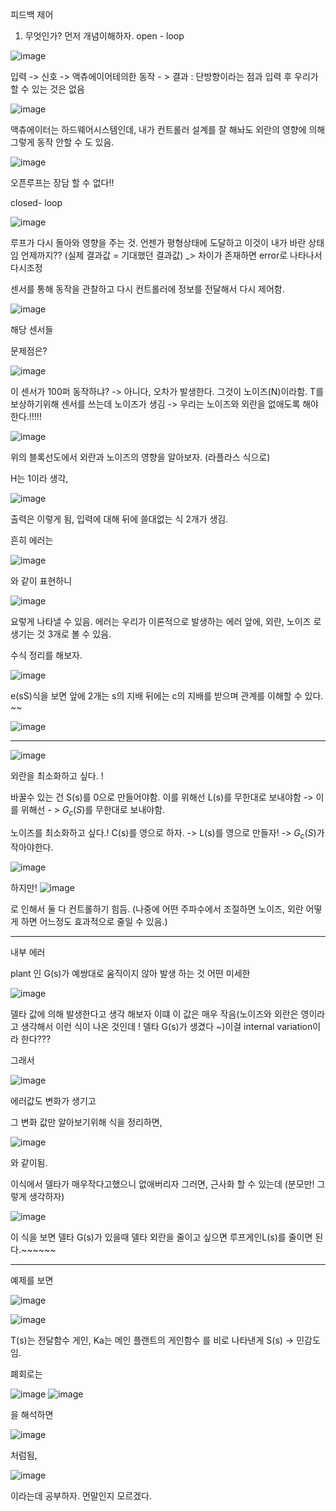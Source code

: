
피드백 제어

1. 무엇인가?
먼저 개념이해하자.
open - loop

![image](https://github.com/homind/control-systems-engineering/assets/101074052/57bd0111-3be2-4359-a6af-b22c749ca140)

입력 -> 신호 -> 액츄에이어테의한 동작 - > 결과  : 단방향이라는 점과 입력 후 우리가 할 수 있는 것은 없음

![image](https://github.com/homind/control-systems-engineering/assets/101074052/8ea8c493-f52b-44a6-92c0-1c2278c06147)


액츄에이터는 하드웨어시스템인데, 내가 컨트롤러 설계를 잘 해놔도 외란의 영향에 의해 그렇게 동작 안할 수 도 있음.

![image](https://github.com/homind/control-systems-engineering/assets/101074052/76ad136e-18b4-4d7a-b8ce-89c7d9682027)

오픈루프는 장담 할 수 없다!!

closed- loop

![image](https://github.com/homind/control-systems-engineering/assets/101074052/4b8b7de7-7301-4649-b474-fd9d331489fe)

루프가 다시 돌아와 영향을 주는 것. 언젠가 평형상태에 도달하고 이것이 내가 바란 상태임
언제까지?? (실제 결과값 = 기대했던 결과값) _> 차이가 존재하면 error로 나타나서 다시조정

센서를 통해 동작을 관찰하고 다시 컨트롤러에 정보를 전달해서 다시 제어함. 

![image](https://github.com/homind/control-systems-engineering/assets/101074052/f89ef768-e7b8-46f2-bf31-9eb10a2ddfbc)

해당 센서들

문제점은?

![image](https://github.com/homind/control-systems-engineering/assets/101074052/7b0b394f-2e98-45e8-98a1-3f0f92caddff)

이 센서가 100퍼 동작하냐? -> 아니다, 오차가 발생한다. 그것이 노이즈(N)이라함. 
T를 보상하기위해 센서를 쓰는데 노이즈가 생김 ->  우리는 노이즈와 외란을 없애도록 해야한다.!!!!!

![image](https://github.com/homind/control-systems-engineering/assets/101074052/63943398-4291-42f7-a94e-6cf51b29319b)

위의 블록선도에서 외란과 노이즈의 영향을 알아보자. (라플라스 식으로)

H는 1이라 생각,  

![image](https://github.com/homind/control-systems-engineering/assets/101074052/29f7a0e1-c8f8-431d-a520-395733bee8c5)

출력은 이렇게 됨, 입력에 대해 뒤에 쓸대없는 식 2개가 생김.

흔히 에러는

![image](https://github.com/homind/control-systems-engineering/assets/101074052/eeb51fc1-f249-4aa2-b393-c9051ede3ba0)

와 같이 표현하니 

![image](https://github.com/homind/control-systems-engineering/assets/101074052/9f0ba318-5f0b-4a18-89a1-e0a57ff8638c)

요렇게 나타낼 수 있음.
에러는 우리가 이론적으로 발생하는 에러 앞에, 외란, 노이즈 로생기는 것 3개로 볼 수 있음.

수식 정리를 해보자. 

 ![image](https://github.com/homind/control-systems-engineering/assets/101074052/67b9db65-b962-494f-8ef0-5d53b9a1e3bf)

 
e(sS)식을 보면 앞에 2개는 s의 지배 뒤에는 c의 지배를 받으며  관계를 이해할 수 있다. ~~

![image](https://github.com/homind/control-systems-engineering/assets/101074052/1653e2ff-3537-4c8b-9e0b-66b91c57208e)




-----
 

![image](https://github.com/homind/control-systems-engineering/assets/101074052/3de28cd1-9bc4-429c-8662-c384c759adde)


외란을 최소화하고 싶다. !

바꿀수 있는 건 S(s)를 0으로 만들어야함. 이를 위해선  L(s)를 무한대로 보내야함 ->  이를 위해선 - > $G_c(S)$를 무한대로 보내야함.

노이즈를 최소화하고 싶다.!
C(s)를 영으로 하자. -> L(s)를 영으로 만들자! -> $G_c(S)$가 작아야한다.

![image](https://github.com/homind/control-systems-engineering/assets/101074052/64005323-6f76-49ba-a016-9be6adc35fc0)

하지만!
![image](https://github.com/homind/control-systems-engineering/assets/101074052/97d213ad-642d-4676-bd9e-ef06394ce099)

로 인해서 둘 다 컨트롤하기 힘듬.
(나중에  어떤 주파수에서 조절하면 노이즈, 외란 어떻게 하면 어느정도 효과적으로 줄일 수 있음.)

----
내부 에러

plant 인 G(s)가 예쌍대로 움직이지 않아 발생 하는 것 어떤 미세한

![image](https://github.com/homind/control-systems-engineering/assets/101074052/d5a4b44c-3181-4b8e-bbdf-2a820dce2183)

델타 값에 의해 발생한다고 생각 해보자 이떄 이 값은 매우 작음(노이즈와 외란은 영이라고 생각해서 이런 식이 나온 것인데 ! 델타 G(s)가 생겼다 ~)이걸 internal variation이라 한다???


그래서

![image](https://github.com/homind/control-systems-engineering/assets/101074052/1102f08b-6883-4dc4-94ac-0c26b108872f)

에러값도 변화가 생기고 

 그 변화 값만 알아보기위해 식을 정리하면, 

![image](https://github.com/homind/control-systems-engineering/assets/101074052/7f40a427-6897-4209-8a1c-a68478c195b9)

와 같이됨.

이식에서 델타가 매우작다고했으니 없애버리자 그러면, 근사화 할 수 있는데 (분모만! 그렇게 생각하자)

![image](https://github.com/homind/control-systems-engineering/assets/101074052/d80764f0-d3bd-4db4-be07-d0d12a1155bd)
       
이 식을 보면 델타 G(s)가 있을때 델타 외란을 줄이고 싶으면 루프게인L(s)를 줄이면 된다.~~~~~~

----
예제를 보면

![image](https://github.com/homind/control-systems-engineering/assets/101074052/4086f2da-6974-4632-96c7-b02bd7ce8fe9)



![image](https://github.com/homind/control-systems-engineering/assets/101074052/e023354c-bdad-432c-b89e-e2bacbf0bffb)

T(s)는 전달함수 게인, Ka는 메인 플랜트의 게인함수 를 비로 나타낸게 S(s)  -> 민감도임.


폐회로는

![image](https://github.com/homind/control-systems-engineering/assets/101074052/ea6f593f-9726-4061-8d70-72d975aa14ef)
![image](https://github.com/homind/control-systems-engineering/assets/101074052/31b9be1c-1d4c-48c2-abbc-c63108a125b4)

을 해석하면

![image](https://github.com/homind/control-systems-engineering/assets/101074052/eccbe197-e8da-4955-93ce-15b28cbf3d13)

처럼됨, 

![image](https://github.com/homind/control-systems-engineering/assets/101074052/f45cff5d-5be3-4a67-8f22-edf4152e5aa1)

이라는데 공부하자. 먼말인지 모르겠다.

















